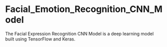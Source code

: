 # Facial_Emotion_Recognition_CNN_Model
The Facial Expression Recognition CNN Model is a deep learning model built using TensorFlow and Keras. 
